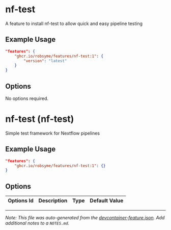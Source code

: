 
# nf-test

A feature to install nf-test to allow quick and easy pipeline testing

## Example Usage

```json
"features": {
    "ghcr.io/robsyme/features/nf-test:1": {
        "version": "latest"
    }
}
```

## Options

No options required.


# nf-test (nf-test)

Simple test framework for Nextflow pipelines

## Example Usage

```json
"features": {
    "ghcr.io/robsyme/features/nf-test:1": {}
}
```

## Options

| Options Id | Description | Type | Default Value |
|-----|-----|-----|-----|




---

_Note: This file was auto-generated from the [devcontainer-feature.json](https://github.com/robsyme/features/blob/main/src/nf-test/devcontainer-feature.json).  Add additional notes to a `NOTES.md`._
